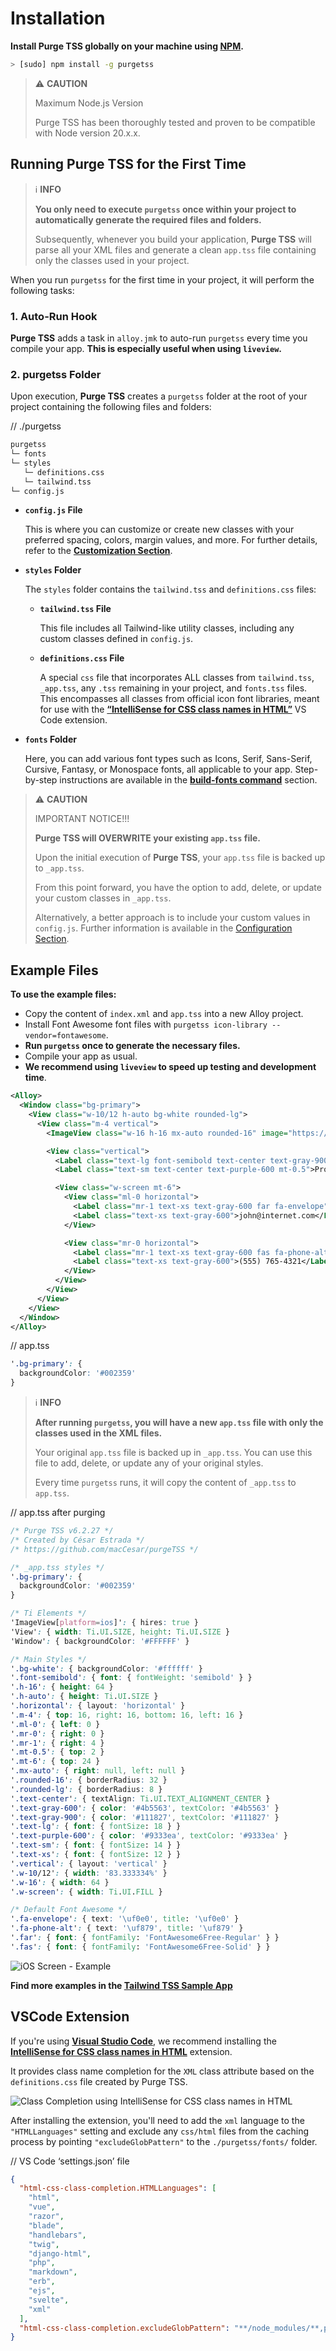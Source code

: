 # Installation

**Install Purge TSS globally on your machine using [NPM](https://www.npmjs.com/).**

```bash
> [sudo] npm install -g purgetss
```

> ⚠️ **CAUTION**
>
> Maximum Node.js Version
> 
> Purge TSS has been thoroughly tested and proven to be compatible with Node version 20.x.x.


## Running Purge TSS for the First Time

> ℹ️ **INFO**
>
> **You only need to execute `purgetss` once within your project to automatically generate the required files and folders.**
> 
> Subsequently, whenever you build your application, **Purge TSS** will parse all your XML files and generate a clean `app.tss` file containing only the classes used in your project.


When you run `purgetss` for the first time in your project, it will perform the following tasks:


### 1. Auto-Run Hook

**Purge TSS** adds a task in `alloy.jmk` to auto-run `purgetss` every time you compile your app. **This is especially useful when using `liveview`.**


### 2. purgetss Folder

Upon execution, **Purge TSS** creates a `purgetss` folder at the root of your project containing the following files and folders:

// ./purgetss
```bash
purgetss
└─ fonts
└─ styles
   └─ definitions.css
   └─ tailwind.tss
└─ config.js
```

- **`config.js` File**

  This is where you can customize or create new classes with your preferred spacing, colors, margin values, and more. For further details, refer to the **[Customization Section](customization/the-config-file)**.

- **`styles` Folder**

  The `styles` folder contains the `tailwind.tss` and `definitions.css` files:

  - **`tailwind.tss` File**

    This file includes all Tailwind-like utility classes, including any custom classes defined in `config.js`.

  - **`definitions.css` File**

    A special `css` file that incorporates ALL classes from `tailwind.tss`, `_app.tss`, any `.tss` remaining in your project, and `fonts.tss` files. This encompasses all classes from official icon font libraries, meant for use with the [**“IntelliSense for CSS class names in HTML”**](#vscode-extension) VS Code extension.

- **`fonts` Folder**

  Here, you can add various font types such as Icons, Serif, Sans-Serif, Cursive, Fantasy, or Monospace fonts, all applicable to your app. Step-by-step instructions are available in the [**build-fonts command**](commands#build-fonts-command) section.

> ⚠️ **CAUTION**
>
> IMPORTANT NOTICE!!!
> 
> **Purge TSS will OVERWRITE your existing `app.tss` file.**
> 
> Upon the initial execution of **Purge TSS**, your `app.tss` file is backed up to `_app.tss`.
> 
> From this point forward, you have the option to add, delete, or update your custom classes in `_app.tss`.
> 
> Alternatively, a better approach is to include your custom values in `config.js`. Further information is available in the [Configuration Section](customization/the-config-file).


## Example Files

**To use the example files:**
- Copy the content of `index.xml` and `app.tss` into a new Alloy project.
- Install Font Awesome font files with `purgetss icon-library --vendor=fontawesome`.
- **Run `purgetss` once to generate the necessary files.**
- Compile your app as usual.
- **We recommend using `liveview` to speed up testing and development time**.

```xml title=index.xml
<Alloy>
  <Window class="bg-primary">
    <View class="w-10/12 h-auto bg-white rounded-lg">
      <View class="m-4 vertical">
        <ImageView class="w-16 h-16 mx-auto rounded-16" image="https://randomuser.me/api/portraits/men/43.jpg" />

        <View class="vertical">
          <Label class="text-lg font-semibold text-center text-gray-900">John W. Doe</Label>
          <Label class="text-sm text-center text-purple-600 mt-0.5">Product Engineer</Label>

          <View class="w-screen mt-6">
            <View class="ml-0 horizontal">
              <Label class="mr-1 text-xs text-gray-600 far fa-envelope"></Label>
              <Label class="text-xs text-gray-600">john@internet.com</Label>
            </View>

            <View class="mr-0 horizontal">
              <Label class="mr-1 text-xs text-gray-600 fas fa-phone-alt"></Label>
              <Label class="text-xs text-gray-600">(555) 765-4321</Label>
            </View>
          </View>
        </View>
      </View>
    </View>
  </Window>
</Alloy>
```

// app.tss
```css
'.bg-primary': {
  backgroundColor: '#002359'
}
```

> ℹ️ **INFO**
>
> **After running `purgetss`, you will have a new `app.tss` file with only the classes used in the XML files.**
> 
> Your original `app.tss` file is backed up in `_app.tss`. You can use this file to add, delete, or update any of your original styles.
> 
> Every time `purgetss` runs, it will copy the content of `_app.tss` to `app.tss`.


// app.tss after purging
```css
/* Purge TSS v6.2.27 */
/* Created by César Estrada */
/* https://github.com/macCesar/purgeTSS */

/* _app.tss styles */
'.bg-primary': {
  backgroundColor: '#002359'
}

/* Ti Elements */
'ImageView[platform=ios]': { hires: true }
'View': { width: Ti.UI.SIZE, height: Ti.UI.SIZE }
'Window': { backgroundColor: '#FFFFFF' }

/* Main Styles */
'.bg-white': { backgroundColor: '#ffffff' }
'.font-semibold': { font: { fontWeight: 'semibold' } }
'.h-16': { height: 64 }
'.h-auto': { height: Ti.UI.SIZE }
'.horizontal': { layout: 'horizontal' }
'.m-4': { top: 16, right: 16, bottom: 16, left: 16 }
'.ml-0': { left: 0 }
'.mr-0': { right: 0 }
'.mr-1': { right: 4 }
'.mt-0.5': { top: 2 }
'.mt-6': { top: 24 }
'.mx-auto': { right: null, left: null }
'.rounded-16': { borderRadius: 32 }
'.rounded-lg': { borderRadius: 8 }
'.text-center': { textAlign: Ti.UI.TEXT_ALIGNMENT_CENTER }
'.text-gray-600': { color: '#4b5563', textColor: '#4b5563' }
'.text-gray-900': { color: '#111827', textColor: '#111827' }
'.text-lg': { font: { fontSize: 18 } }
'.text-purple-600': { color: '#9333ea', textColor: '#9333ea' }
'.text-sm': { font: { fontSize: 14 } }
'.text-xs': { font: { fontSize: 12 } }
'.vertical': { layout: 'vertical' }
'.w-10/12': { width: '83.333334%' }
'.w-16': { width: 64 }
'.w-screen': { width: Ti.UI.FILL }

/* Default Font Awesome */
'.fa-envelope': { text: '\uf0e0', title: '\uf0e0' }
'.fa-phone-alt': { text: '\uf879', title: '\uf879' }
'.far': { font: { fontFamily: 'FontAwesome6Free-Regular' } }
'.fas': { font: { fontFamily: 'FontAwesome6Free-Solid' } }
```

![iOS Screen - Example](images/sample-fixed.png)

**Find more examples in the [Tailwind TSS Sample App](https://github.com/macCesar/tailwind.tss-sample-app)**


## VSCode Extension

If you're using **[Visual Studio Code](https://code.visualstudio.com)**, we recommend installing the **[IntelliSense for CSS class names in HTML](https://marketplace.visualstudio.com/items?itemName=Zignd.html-css-class-completion)** extension.

It provides class name completion for the `XML` class attribute based on the `definitions.css` file created by Purge TSS.

![Class Completion using IntelliSense for CSS class names in HTML](images/class-completion-2.gif)

After installing the extension, you'll need to add the `xml` language to the `"HTMLLanguages"` setting and exclude any `css/html` files from the caching process by pointing `"excludeGlobPattern"` to the `./purgetss/fonts/` folder.

// VS Code ‘settings.json’ file
```json
{
  "html-css-class-completion.HTMLLanguages": [
    "html",
    "vue",
    "razor",
    "blade",
    "handlebars",
    "twig",
    "django-html",
    "php",
    "markdown",
    "erb",
    "ejs",
    "svelte",
    "xml"
  ],
  "html-css-class-completion.excludeGlobPattern": "**/node_modules/**,purgetss/fonts/**/*.{css,html}"
}
```
